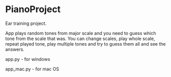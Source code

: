 # PianoProject
Ear training project.

App plays random tones from major scale and you need to guess which tone from the scale that was.
You can change scales, play whole scale, repeat played tone, play multiple tones and try to guess them all and see the answers.

app.py - for windows

app_mac.py - for mac OS
